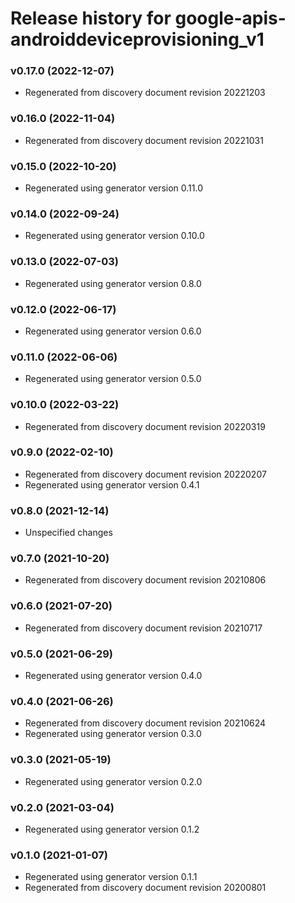 # Release history for google-apis-androiddeviceprovisioning_v1

### v0.17.0 (2022-12-07)

* Regenerated from discovery document revision 20221203

### v0.16.0 (2022-11-04)

* Regenerated from discovery document revision 20221031

### v0.15.0 (2022-10-20)

* Regenerated using generator version 0.11.0

### v0.14.0 (2022-09-24)

* Regenerated using generator version 0.10.0

### v0.13.0 (2022-07-03)

* Regenerated using generator version 0.8.0

### v0.12.0 (2022-06-17)

* Regenerated using generator version 0.6.0

### v0.11.0 (2022-06-06)

* Regenerated using generator version 0.5.0

### v0.10.0 (2022-03-22)

* Regenerated from discovery document revision 20220319

### v0.9.0 (2022-02-10)

* Regenerated from discovery document revision 20220207
* Regenerated using generator version 0.4.1

### v0.8.0 (2021-12-14)

* Unspecified changes

### v0.7.0 (2021-10-20)

* Regenerated from discovery document revision 20210806

### v0.6.0 (2021-07-20)

* Regenerated from discovery document revision 20210717

### v0.5.0 (2021-06-29)

* Regenerated using generator version 0.4.0

### v0.4.0 (2021-06-26)

* Regenerated from discovery document revision 20210624
* Regenerated using generator version 0.3.0

### v0.3.0 (2021-05-19)

* Regenerated using generator version 0.2.0

### v0.2.0 (2021-03-04)

* Regenerated using generator version 0.1.2

### v0.1.0 (2021-01-07)

* Regenerated using generator version 0.1.1
* Regenerated from discovery document revision 20200801

